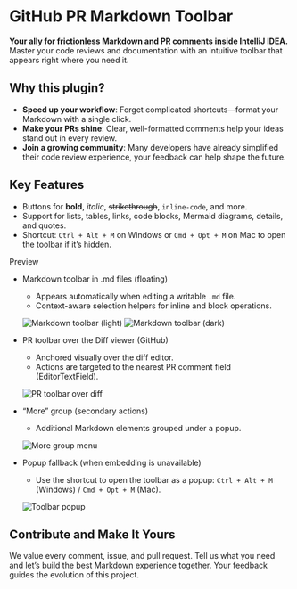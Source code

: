 # GitHub PR Markdown Toolbar

**Your ally for frictionless Markdown and PR comments inside IntelliJ IDEA.**
Master your code reviews and documentation with an intuitive toolbar that appears right where you need it.

## Why this plugin?

- **Speed up your workflow**: Forget complicated shortcuts—format your Markdown with a single click.
- **Make your PRs shine**: Clear, well-formatted comments help your ideas stand out in every review.
- **Join a growing community**: Many developers have already simplified their code review experience, your feedback can help shape the future.

## Key Features

- Buttons for **bold**, *italic*, ~~strikethrough~~, `inline-code`, and more.
- Support for lists, tables, links, code blocks, Mermaid diagrams, details, and quotes.
- Shortcut: `Ctrl + Alt + M` on Windows or `Cmd + Opt + M` on Mac to open the toolbar if it’s hidden.

 Preview

 - Markdown toolbar in .md files (floating)
   - Appears automatically when editing a writable `.md` file.
   - Context-aware selection helpers for inline and block operations.

   ![Markdown toolbar (light)](docs/screenshots/markdown-toolbar-light.png)
   ![Markdown toolbar (dark)](docs/screenshots/markdown-toolbar-dark.png)

 - PR toolbar over the Diff viewer (GitHub)
   - Anchored visually over the diff editor.
   - Actions are targeted to the nearest PR comment field (EditorTextField).

   ![PR toolbar over diff](docs/screenshots/pr-diff-toolbar.png)

 - “More” group (secondary actions)
   - Additional Markdown elements grouped under a popup.

   ![More group menu](docs/screenshots/more-group.png)

 - Popup fallback (when embedding is unavailable)
   - Use the shortcut to open the toolbar as a popup: `Ctrl + Alt + M` (Windows) / `Cmd + Opt + M` (Mac).

   ![Toolbar popup](docs/screenshots/popup-action.png)

## Contribute and Make It Yours

We value every comment, issue, and pull request. Tell us what you need and let’s build the best Markdown experience together.
Your feedback guides the evolution of this project.
